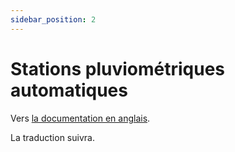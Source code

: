 ```yaml
---
sidebar_position: 2
---
```


# Stations pluviométriques automatiques

Vers [la documentation en anglais](https://opendatadocs.meteoswiss.ch/a-data-groundbased/a2-automatic-precipitation-stations).

La traduction suivra.
